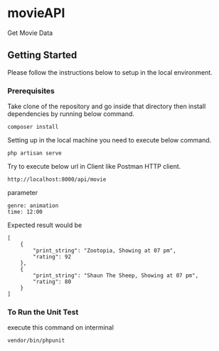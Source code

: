 # movieAPI

Get Movie Data

## Getting Started

Please follow the instructions below to setup in the local environment.

### Prerequisites

Take clone of the repository and go inside that directory then install dependencies by running below command.

```
composer install
```

Setting up in the local machine you need to execute below command.

```
php artisan serve
```

Try to execute below url in Client like Postman HTTP client.

```
http://localhost:8000/api/movie
```

parameter

```
genre: animation
time: 12:00
```

Expected result would be

```
[
    {
        "print_string": "Zootopia, Showing at 07 pm",
        "rating": 92
    },
    {
        "print_string": "Shaun The Sheep, Showing at 07 pm",
        "rating": 80
    }
]
```

### To Run the Unit Test

execute this command on  interminal

```
vendor/bin/phpunit
```
